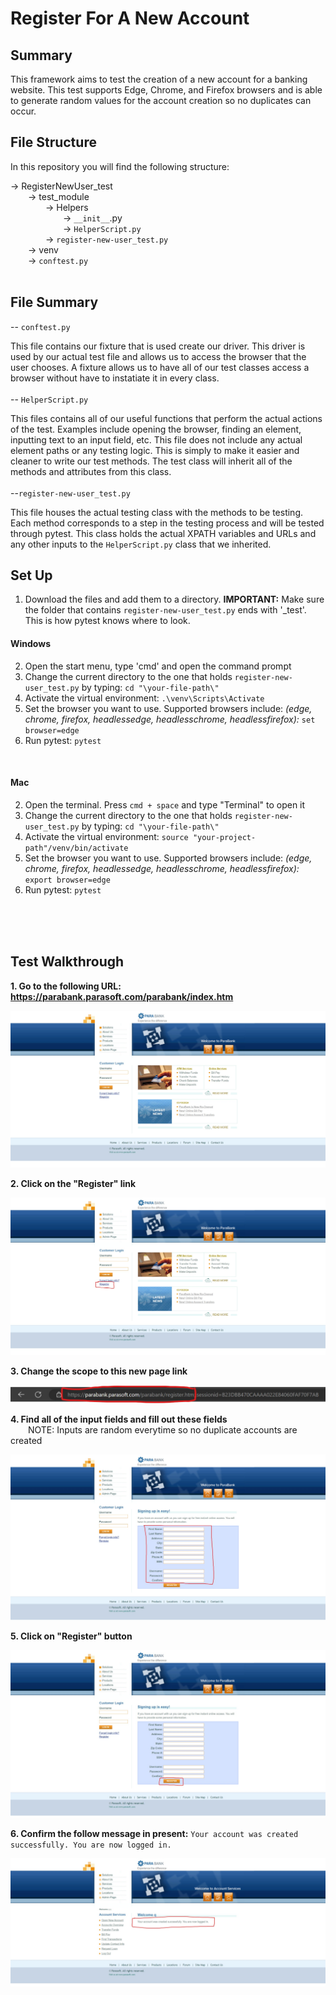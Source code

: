 # Register For A New Account

## Summary
This framework aims to test the creation of a new account for a banking website. This test supports Edge, Chrome, and Firefox browsers and is able to generate random values for the account creation so no duplicates can occur. 

## File Structure
In this repository you will find the following structure:

-> RegisterNewUser_test <br>
&emsp;&emsp;-> test_module <br>
&emsp;&emsp;&emsp;&emsp;-> Helpers <br>
&emsp;&emsp;&emsp;&emsp;&emsp;&emsp;-> `__init__`.py <br>
&emsp;&emsp;&emsp;&emsp;&emsp;&emsp;-> `HelperScript.py` <br>
&emsp;&emsp;&emsp;&emsp;-> `register-new-user_test.py` <br>
&emsp;&emsp;-> venv <br>
&emsp;&emsp;-> `conftest.py` 
<br>
<br>


## File Summary
-- `conftest.py`

This file contains our fixture that is used create our driver. This driver is used by our actual test file and allows us to access the browser that the user chooses. A fixture allows us to have all of our test classes access a browser without have to instatiate it in every class.
<br>
<br>
-- `HelperScript.py`

This files contains all of our useful functions that perform the actual actions of the test. Examples include opening the browser, finding an element, inputting text to an input field, etc. This file does not include any actual element paths or any testing logic. This is simply to make it easier and cleaner to write our test methods. The test class will inherit all of the methods and attributes from this class. 
<br>
<br>
--`register-new-user_test.py`

This file houses the actual testing class with the methods to be testing. Each method corresponds to a step in the testing process and will be tested through pytest. This class holds the actual XPATH variables and URLs and any other inputs to the `HelperScript.py` class that we inherited. 


## Set Up
1. Download the files and add them to a directory. **IMPORTANT:** Make sure the folder that contains `register-new-user_test.py` ends with '_test'. This is how pytest knows where to look. 

#### Windows
2. Open the start menu, type 'cmd' and open the command prompt
3. Change the current directory to the one that holds `register-new-user_test.py` by typing: `cd "\your-file-path\"`
4. Activate the virtual environment: `.\venv\Scripts\Activate`
5. Set the browser you want to use. Supported browsers include: *(edge, chrome, firefox, headlessedge, headlesschrome, headlessfirefox):* `set browser=edge`
6. Run pytest: `pytest`
<br>


#### Mac
2. Open the terminal. Press `cmd + space` and type "Terminal" to open it
3. Change the current directory to the one that holds `register-new-user_test.py` by typing: `cd "\your-file-path\"`
4. Activate the virtual environment: `source "your-project-path"/venv/bin/activate`
5. Set the browser you want to use. Supported browsers include: *(edge, chrome, firefox, headlessedge, headlesschrome, headlessfirefox):* `export browser=edge`
6. Run pytest: `pytest`
<br>
<br>
<br>

## Test Walkthrough

**1. Go to the following URL: https://parabank.parasoft.com/parabank/index.htm**

![Home-Page](/RegisterNewUser_test/images/home_screen.jpeg)

**2. Click on the "Register" link**

![Register-Link](/RegisterNewUser_test/images/register-link.jpeg)

**3. Change the scope to this new page link**

![New-URL](/RegisterNewUser_test/images/new_url.jpeg)

**4. Find all of the input fields and fill out these fields** <br>
&emsp;&emsp;NOTE: Inputs are random everytime so no duplicate accounts are created

![Input-Fields](/RegisterNewUser_test/images/input_fields.jpeg)

**5. Click on "Register" button**

![Register-Button](/RegisterNewUser_test/images/register-button.jpeg)

**6. Confirm the follow message in present:** `Your account was created successfully. You are now logged in.`

![Error-Message](/RegisterNewUser_test/images/error-message.jpeg)





